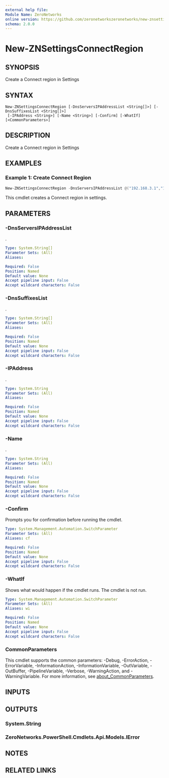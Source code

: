 ```yaml
---
external help file:
Module Name: ZeroNetworks
online version: https://github.com/zeronetworkszeronetworks/new-znsettingsconnectregion
schema: 2.0.0
---
```


# New-ZNSettingsConnectRegion

## SYNOPSIS
Create a Connect region in Settings

## SYNTAX

```
New-ZNSettingsConnectRegion [-DnsServersIPAddressList <String[]>] [-DnsSuffixesList <String[]>]
 [-IPAddress <String>] [-Name <String>] [-Confirm] [-WhatIf] [<CommonParameters>]
```

## DESCRIPTION
Create a Connect region in Settings

## EXAMPLES

### Example 1: Create Connect Region
```powershell
New-ZNSettingsConnectRegion -DnsServersIPAddressList @("192.168.3.1","192.168.3.2") -IPAddress "4.5.6.7" -Name "New Region" 
```

This cmdlet creates a Connect region in settings.

## PARAMETERS

### -DnsServersIPAddressList
.

```yaml
Type: System.String[]
Parameter Sets: (All)
Aliases:

Required: False
Position: Named
Default value: None
Accept pipeline input: False
Accept wildcard characters: False
```

### -DnsSuffixesList
.

```yaml
Type: System.String[]
Parameter Sets: (All)
Aliases:

Required: False
Position: Named
Default value: None
Accept pipeline input: False
Accept wildcard characters: False
```

### -IPAddress
.

```yaml
Type: System.String
Parameter Sets: (All)
Aliases:

Required: False
Position: Named
Default value: None
Accept pipeline input: False
Accept wildcard characters: False
```

### -Name
.

```yaml
Type: System.String
Parameter Sets: (All)
Aliases:

Required: False
Position: Named
Default value: None
Accept pipeline input: False
Accept wildcard characters: False
```

### -Confirm
Prompts you for confirmation before running the cmdlet.

```yaml
Type: System.Management.Automation.SwitchParameter
Parameter Sets: (All)
Aliases: cf

Required: False
Position: Named
Default value: None
Accept pipeline input: False
Accept wildcard characters: False
```

### -WhatIf
Shows what would happen if the cmdlet runs.
The cmdlet is not run.

```yaml
Type: System.Management.Automation.SwitchParameter
Parameter Sets: (All)
Aliases: wi

Required: False
Position: Named
Default value: None
Accept pipeline input: False
Accept wildcard characters: False
```

### CommonParameters
This cmdlet supports the common parameters: -Debug, -ErrorAction, -ErrorVariable, -InformationAction, -InformationVariable, -OutVariable, -OutBuffer, -PipelineVariable, -Verbose, -WarningAction, and -WarningVariable. For more information, see [about_CommonParameters](http://go.microsoft.com/fwlink/?LinkID=113216).

## INPUTS

## OUTPUTS

### System.String

### ZeroNetworks.PowerShell.Cmdlets.Api.Models.IError

## NOTES

## RELATED LINKS

